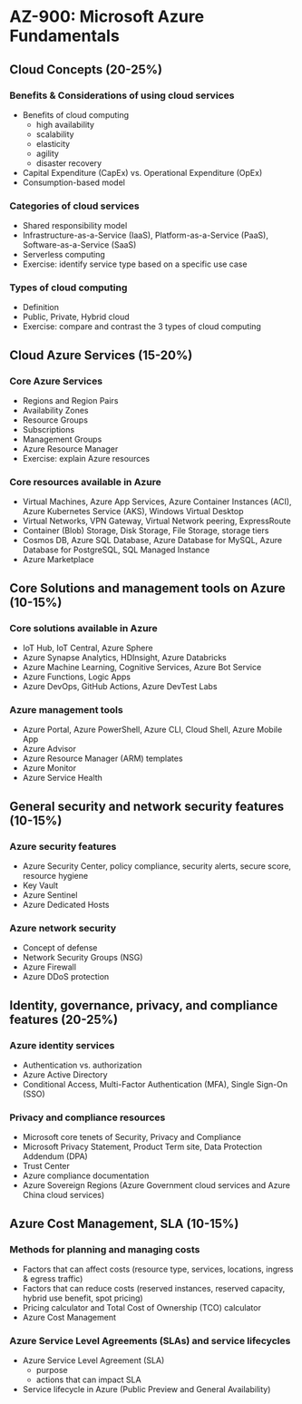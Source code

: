 # AZ-900: Microsoft Azure Fundamentals
## Cloud Concepts (20-25%)
### Benefits & Considerations of using cloud services
- Benefits of cloud computing
    - high availability
    - scalability
    - elasticity
    - agility
    - disaster recovery
- Capital Expenditure (CapEx) vs. Operational Expenditure (OpEx)
- Consumption-based model

### Categories of cloud services
- Shared responsibility model
- Infrastructure-as-a-Service (IaaS), Platform-as-a-Service (PaaS), Software-as-a-Service (SaaS)
- Serverless computing
- Exercise: identify service type based on a specific use case

### Types of cloud computing
- Definition
- Public, Private, Hybrid cloud
- Exercise: compare and contrast the 3 types of cloud computing

## Cloud Azure Services (15-20%)
### Core Azure Services
- Regions and Region Pairs
- Availability Zones
- Resource Groups
- Subscriptions
- Management Groups
- Azure Resource Manager
- Exercise: explain Azure resources

### Core resources available in Azure
-  Virtual Machines, Azure App Services, Azure Container Instances (ACI), Azure Kubernetes Service (AKS), Windows Virtual Desktop
- Virtual Networks, VPN Gateway, Virtual Network peering, ExpressRoute
- Container (Blob) Storage, Disk Storage, File Storage, storage tiers
- Cosmos DB, Azure SQL Database, Azure Database for MySQL, Azure Database for PostgreSQL, SQL Managed Instance
- Azure Marketplace

## Core Solutions and management tools on Azure (10-15%)
### Core solutions available in Azure
- IoT Hub, IoT Central, Azure Sphere
- Azure Synapse Analytics, HDInsight, Azure Databricks
- Azure Machine Learning, Cognitive Services, Azure Bot Service
- Azure Functions, Logic Apps
- Azure DevOps, GitHub Actions, Azure DevTest Labs

### Azure management tools
- Azure Portal, Azure PowerShell, Azure CLI, Cloud Shell, Azure Mobile App
- Azure Advisor
- Azure Resource Manager (ARM) templates
- Azure Monitor
- Azure Service Health

## General security and network security features (10-15%)
### Azure security features
- Azure Security Center, policy compliance, security alerts, secure score, resource hygiene
- Key Vault
- Azure Sentinel
- Azure Dedicated Hosts

### Azure network security
- Concept of defense
- Network Security Groups (NSG)
- Azure Firewall
- Azure DDoS protection

## Identity, governance, privacy, and compliance features (20-25%)
### Azure identity services
- Authentication vs. authorization
- Azure Active Directory
- Conditional Access, Multi-Factor Authentication (MFA), Single Sign-On (SSO)

### Privacy and compliance resources
- Microsoft core tenets of Security, Privacy and Compliance
- Microsoft Privacy Statement, Product Term site, Data Protection Addendum (DPA)
- Trust Center
- Azure compliance documentation
- Azure Sovereign Regions (Azure Government cloud services and Azure China cloud services)

## Azure Cost Management, SLA (10-15%)
### Methods for planning and managing costs
- Factors that can affect costs (resource type, services, locations, ingress & egress traffic)
- Factors that can reduce costs (reserved instances, reserved capacity, hybrid use benefit, spot pricing)
- Pricing calculator and Total Cost of Ownership (TCO) calculator
- Azure Cost Management

### Azure Service Level Agreements (SLAs) and service lifecycles
- Azure Service Level Agreement (SLA)
    - purpose
    - actions that can impact SLA
- Service lifecycle in Azure (Public Preview and General Availability)
